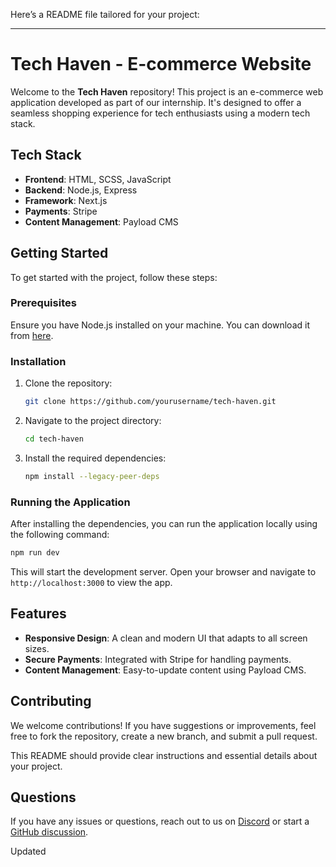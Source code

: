 Here’s a README file tailored for your project:

---

# Tech Haven - E-commerce Website

Welcome to the **Tech Haven** repository! This project is an e-commerce web application developed as part of our internship. It's designed to offer a seamless shopping experience for tech enthusiasts using a modern tech stack.

## Tech Stack

- **Frontend**: HTML, SCSS, JavaScript
- **Backend**: Node.js, Express
- **Framework**: Next.js
- **Payments**: Stripe
- **Content Management**: Payload CMS

## Getting Started

To get started with the project, follow these steps:

### Prerequisites

Ensure you have Node.js installed on your machine. You can download it from [here](https://nodejs.org/).

### Installation

1. Clone the repository:

   ```bash
   git clone https://github.com/yourusername/tech-haven.git
   ```

2. Navigate to the project directory:

   ```bash
   cd tech-haven
   ```

3. Install the required dependencies:

   ```bash
   npm install --legacy-peer-deps
   ```

### Running the Application

After installing the dependencies, you can run the application locally using the following command:

```bash
npm run dev
```

This will start the development server. Open your browser and navigate to `http://localhost:3000` to view the app.

## Features

- **Responsive Design**: A clean and modern UI that adapts to all screen sizes.
- **Secure Payments**: Integrated with Stripe for handling payments.
- **Content Management**: Easy-to-update content using Payload CMS.

## Contributing

We welcome contributions! If you have suggestions or improvements, feel free to fork the repository, create a new branch, and submit a pull request.



This README should provide clear instructions and essential details about your project.
## Questions

If you have any issues or questions, reach out to us on [Discord](https://discord.com/invite/payload) or start a [GitHub discussion](https://github.com/payloadcms/payload/discussions).


Updated
